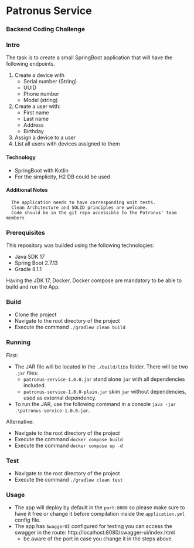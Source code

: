 # Patronus Service

### Backend Coding Challenge
### Intro
The task is to create a small SpringBoot application that will have the following endpoints.
1. Create a device with
   *  Serial number (String)
   *  UUID
   *  Phone number
   *  Model (string)
2. Create a user with:
   *  First name
   *  Last name
   *  Address
   *  Birthday
3. Assign a device to a user
4. List all users with devices assigned to them
#### Technology
   *  SpringBoot with Kotlin
   *  For the simplicity, H2 DB could be used
#### Additional Notes
      The application needs to have corresponding unit tests.
      Clean Architecture and SOLID principles are welcome.
      Code should be in the git repo accessible to the Patronus' team members

### Prerequisites

This repository was builded using the following technologies:

* Java SDK 17
* Spring Boot 2.7.13
* Gradle 8.1.1

Having the JDK 17, Docker, Docker compose are mandatory to be able to build and run the App.

### Build

* Clone the project
* Navigate to the root directory of the project
* Execute the command `./gradlew clean build`


### Running

First:
* The JAR file will be located in the `./build/libs` folder. There will be two `.jar` files:
    * `patronus-service-1.0.0.jar` stand alone `jar` with all dependencies included.
    * `patronus-service-1.0.0-plain.jar` skim `jar` without dependencies, used as external dependency.
* To run the JAR, use the following command in a console `java -jar .\patronus-service-1.0.0.jar`.

Alternative:
* Navigate to the root directory of the project
* Execute the command `docker compose build`
* Execute the command `docker compose up -d`

### Test

* Navigate to the root directory of the project
* Execute the command `./gradlew clean test`

### Usage

* The app will deploy by default in the `port:8080` so please make sure to have it free or change it
  before compilation inside the `application.yml` config file.
* The app has `SwaggerUI` configured for testing you can access the swagger in the
  route: http://localhost:8080/swagger-ui/index.html
    * be aware of the port in case you change it in the steps above.